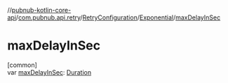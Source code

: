 //[pubnub-kotlin-core-api](../../../../index.md)/[com.pubnub.api.retry](../../index.md)/[RetryConfiguration](../index.md)/[Exponential](index.md)/[maxDelayInSec](max-delay-in-sec.md)

# maxDelayInSec

[common]\
var [maxDelayInSec](max-delay-in-sec.md): [Duration](https://kotlinlang.org/api/core/kotlin-stdlib/kotlin.time/-duration/index.html)
